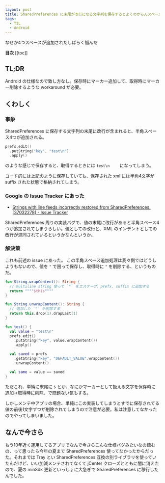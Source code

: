 ```yaml
---
layout: post
title: SharedPreferences に末尾が改行になる文字列を保存するとよくわからんスペースが4つ追加される件
tags:
  - TIL
  - Android
---
```


なぜか4つスペースが追加されたしばらく悩んだ

**目次**
[[toc]]

## TL;DR

Android の仕様なので致し方なし。保存時にマーカー追加して、取得時にマーカー削除するような workaround が必要。

## くわしく

### 事象

SharedPreferences に保存する文字列の末尾に改行が含まれると、半角スペース4つが追加される。

```kt
prefs.edit()
  .putString("key", "test\n")
  .apply()
```

のような感じで保存すると、取得するときには <code>test\n&nbsp;&nbsp;&nbsp;&nbsp;</code> になってしまう。

コード的には上記のように保存していても、保存された xml には半角4文字が suffix された状態で格納されてしまう。

### Google の Issue Tracker にあった

- [Strings with line feeds incorrectly restored from SharedPreferences. [37032278] - Issue Tracker](https://issuetracker.google.com/issues/37032278)


SharedPreferences 周りの実装バグで、値の末尾に改行があると半角スペース4つが追加されてしまうらしい。値としての改行と、XML のインデントとしての改行が混同されているというかなんというか。

### 解決策

これも前述の issue にあった。
この半角スペース追加処理は我々側ではどうしようもないので、値を `"` で囲って保存し、取得時に `"` を削除する、というものだ。

```kt
fun String.wrapContent(): String {
  // multiline string 使って `"` をエスケープ、prefx, suffix に追加する
  return """"$this""""
}

fun String.unwrapContent(): String {
  // 追加した `"` を削除する
  return this.drop(1).drapLast(1)
}

fun test() {
  val value = "test\n"
  prefs.edit()
    .putString("key", value.wrapContent())
    .apply()

  val saved = prefs
    .getString("key", "DEFAULT_VALUE".wrapContent())
    .unwrapContent()

  val same = value == saved
}
```

ただこれ、単純に末尾に `$` とか、なにかマーカーとして扱える文字を保存時に追加→取得時に削除、で問題ない気もする。

しかしメンテ中アプリの場合、単純にこの実装してしまうとすでに保存されてる値の前後1文字ずつが削除されてしまうので注意が必要。私は注意してなかったのでやってしまいました。



## なんで今さら

もう10年近く運用してるアプリでなんで今さらこんな仕様バグみたいなの踏むの、って思ったら今年の夏まで SharedPreferences 使ってなかったからだった。それまでは Tray とい SharedPreferences 互換の別ライブラリを使っていたんだけど、いい加減メンテされてなくて jCenter クローズとともに闇に消えたので、夏の minSdk 更新といっしょに大急ぎで SharedPreferences に移行したんでした。
